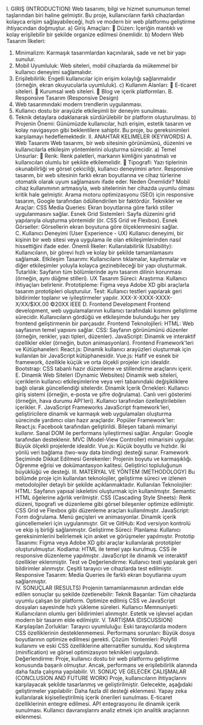 I. GIRIŞ (INTRODUCTION) 
Web tasarımı, bilgi ve hizmet sunumunun temel taşlarından 
biri haline gelmiştir. Bu proje, kullanıcıların farklı 
cihazlardan kolayca erişim sağlayabileceği, hızlı ve modern 
bir web platformu geliştirme ihtiyacından doğmuştur. 
a) Giriş Amaçları: 
 Düzen: İçeriğin mantıklı ve kolay erişilebilir bir 
şekilde organize edilmesi önemlidir. 
b) Modern Web Tasarım İlkeleri: 
1. Minimalizm: Karmaşık tasarımlardan kaçınılarak, 
sade ve net bir yapı sunulur. 
2. Mobil Uyumluluk: Web siteleri, mobil cihazlarda 
da mükemmel bir kullanıcı deneyimi sağlamalıdır. 
3. Erişilebilirlik: Engelli kullanıcılar için erişim 
kolaylığı sağlanmalıdır (örneğin, ekran 
okuyucularla uyumluluk). 
c) Kullanım Alanları: 
 E-ticaret siteleri. 
 Kurumsal web siteleri. 
 Blog ve içerik platformları. 
B. Responsive Tasarım (Responsive Design) 
1. Web tasarımındaki modern trendlerin uygulanması. 
2. Kullanıcı dostu bir arayüzle etkileşimli bir deneyim 
sunulması. 
3. Teknik detaylara odaklanarak sürdürülebilir bir 
platform oluşturulması. 
b) Projenin Önemi: 
Günümüzde kullanıcılar, hızlı erişim, estetik tasarım ve 
kolay navigasyon gibi beklentilere sahiptir. Bu proje, bu 
gereksinimleri karşılamayı hedeflemektedir. 
II. ANAHTAR KELIMELER (KEYWORDS) 
A. Web Tasarımı 
Web tasarımı, bir web sitesinin görünümünü, düzenini ve 
kullanıcılarla etkileşim yöntemlerini oluşturma sürecidir. 
a) Temel Unsurlar: 
 Renk: Renk paletleri, markanın kimliğini 
yansıtmalı ve kullanıcıları olumlu bir şekilde 
etkilemelidir. 
 Tipografi: Yazı tiplerinin okunabilirliği ve görsel 
çekiciliği, kullanıcı deneyimini artırır. 
Responsive tasarım, bir web sitesinin farklı ekran 
boyutlarına ve cihaz türlerine otomatik olarak uyum 
sağlamasını ifade eder. Neden Önemlidir? Mobil cihaz 
kullanımının artmasıyla, web sitelerinin her cihazda uyumlu 
olması kritik hale gelmiştir. Arama motoru optimizasyonu 
(SEO) için responsive tasarım, Google tarafından 
ödüllendirilen bir faktördür. Teknikler ve Araçlar: CSS Media 
Queries: Ekran boyutlarına göre farklı stiller uygulanmasını 
sağlar. Esnek Grid Sistemleri: Sayfa düzenini grid yapılarıyla 
oluşturma yöntemidir (ör. CSS Grid ve Flexbox). Esnek 
Görseller: Görsellerin ekran boyutuna göre ölçeklenmesini 
sağlar.  
C. Kullanıcı Deneyimi (User Experience - UX) 
Kullanıcı deneyimi, bir kişinin bir web sitesi veya 
uygulama ile olan etkileşimlerinden nasıl hissettiğini ifade 
eder. Önemli İlkeler: Kullanılabilirlik (Usability): 
Kullanıcıların, bir görevi hızlı ve kolay bir şekilde 
tamamlamasını sağlamak. Etkileşim Tasarımı: 
Kullanıcıların tıklamalar, kaydırmalar ve diğer etkileşimler 
yoluyla kolayca gezinebileceği bir yapı oluşturmak. 
Tutarlılık: Sayfanın tüm bölümlerinde aynı tasarım dilinin 
korunması (örneğin, aynı düğme stilleri). UX Tasarım 
Süreci: Araştırma: Kullanıcı ihtiyaçları belirlenir. 
Prototipleme: Figma veya Adobe XD gibi araçlarla tasarım 
prototipleri oluşturulur. Test: Kullanıcı testleri yapılarak 
geri bildirimler toplanır ve iyileştirmeler yapılır. 
XXX-X-XXXX-XXXX-X/XX/$XX.00 ©20XX IEEE 
D. Frontend Development 
Frontend development, web uygulamalarının kullanıcı 
tarafındaki kısmını geliştirme sürecidir. Kullanıcıların 
gördüğü ve etkileşimde bulunduğu her şey frontend 
geliştirmenin bir parçasıdır. Frontend Teknolojileri: HTML: 
Web sayfasının temel yapısını sağlar. CSS: Sayfanın 
görünümünü düzenler (örneğin, renkler, yazı tipleri, 
düzenler). JavaScript: Dinamik ve interaktif özellikler ekler 
(örneğin, buton animasyonları). Frontend Framework'leri ve 
Kütüphaneleri: React.js: Dinamik kullanıcı arayüzleri 
oluşturmak için kullanılan bir JavaScript kütüphanesidir. 
Vue.js: Hafif ve esnek bir framework, özellikle küçük ve 
orta ölçekli projeler için idealdir. Bootstrap: CSS tabanlı 
hazır düzenleme ve stillendirme araçlarını içerir. 
E. Dinamik Web Siteleri (Dynamic Websites) 
Dinamik web siteleri, içeriklerin kullanıcı 
etkileşimlerine veya veri tabanındaki değişikliklere bağlı 
olarak güncellendiği sitelerdir. 
Dinamik İçerik Örnekleri: Kullanıcı giriş sistemi 
(örneğin, e-posta ve şifre doğrulama). Canlı veri gösterimi 
(örneğin, hava durumu API'leri). Kullanıcı tarafından 
özelleştirilebilen içerikler. 
F. JavaScript Frameworks 
JavaScript framework'leri, geliştiricilere dinamik ve 
karmaşık web uygulamaları oluşturma sürecinde yardımcı 
olan hazır araçlardır. Popüler Framework'ler: React.js: 
Facebook tarafından geliştirildi. Bileşen tabanlı mimariyi 
kullanır. Sanal DOM ile performans iyileştirmesi sağlar. 
Angular: Google tarafından desteklenir. MVC (Model-View
Controller) mimarisini uygular. Büyük ölçekli projelerde 
idealdir. Vue.js: Küçük boyutlu ve hızlıdır. İki yönlü veri 
bağlama (two-way data binding) desteği sunar. Framework 
Seçiminde Dikkat Edilmesi Gerekenler: Projenin boyutu ve 
karmaşıklığı. Öğrenme eğrisi ve dokümantasyon kalitesi. 
Geliştirici topluluğunun büyüklüğü ve desteği. 
III. MATERYAL VE YÖNTEM (METHODOLOGY) 
Bu bölümde proje için kullanılan teknolojiler, geliştirme 
süreci 
ve izlenen metodolojiler detaylı bir şekilde 
açıklanmaktadır. Kullanılan Teknolojiler: HTML: Sayfanın 
yapısal iskeletini oluşturmak için kullanılmıştır. Semantic 
HTML öğelerine ağırlık verilmiştir. CSS (Cascading Style 
Sheets): Renk düzeni, tipografi ve düzenleme gibi görsel 
bileşenler optimize edilmiştir. CSS Grid ve Flexbox gibi 
düzenleme araçları kullanılmıştır. JavaScript: Form 
doğrulama. Menü geçişleri ve animasyonlar. Dinamik içerik 
güncellemeleri için uygulanmıştır. Git ve GitHub: Kod 
versiyon kontrolü ve ekip iş birliği sağlanmıştır. Geliştirme 
Süreci: Planlama: Kullanıcı gereksinimlerini belirlemek için 
anket ve görüşmeler yapılmıştır. Prototip Tasarımı: Figma 
veya Adobe XD gibi araçlar kullanılarak prototipler 
oluşturulmuştur. Kodlama: HTML ile temel yapı kurulmuş. 
CSS ile responsive düzenleme yapılmıştır. JavaScript ile 
dinamik ve interaktif özellikler eklenmiştir. Test ve 
Değerlendirme: Kullanıcı testi yapılarak geri bildirimler 
alınmıştır. Çeşitli tarayıcı ve cihazlarda test edilmiştir. 
Responsive Tasarım: Media Queries ile farklı ekran 
boyutlarına uyum sağlanmıştır.   
IV. SONUÇLAR (RESULTS) 
Projenin tamamlanmasının ardından elde edilen sonuçlar 
şu şekilde özetlenebilir: Teknik Başarılar: Tüm cihazlarda 
uyumlu çalışan bir platform. Optimize edilmiş CSS ve 
JavaScript dosyaları sayesinde hızlı yükleme süreleri. 
Kullanıcı 
Memnuniyeti: 
Kullanıcıların 
olumlu geri 
bildirimleri alınmıştır. Estetik ve işlevsel açıdan modern bir 
tasarım elde edilmiştir. 
V. TARTIŞMA (DISCUSSION) 
Karşılaşılan Zorluklar: Tarayıcı uyumluluğu: Eski 
tarayıcılarda modern CSS özelliklerinin desteklenmemesi. 
Performans sorunları: Büyük dosya boyutlarının optimize 
edilmesi gerekti. Çözüm Yöntemleri: Polyfill kullanımı ve 
eski CSS özelliklerine alternatifler sunuldu. Kod sıkıştırma 
(minification) ve görsel optimizasyon teknikleri uygulandı. 
Değerlendirme: Proje, kullanıcı dostu bir web platformu 
geliştirme konusunda başarılı olmuştur. Ancak, performans 
ve erişilebilirlik alanında daha fazla çalışma yapılabilir. 
VI. SONUÇ VE GELECEK ÇALIŞMALAR (CONCLUSION AND 
FUTURE WORK) 
Proje, kullanıcıların ihtiyaçlarını karşılayacak şekilde 
tasarlanmış ve geliştirilmiştir. Gelecekte, aşağıdaki 
geliştirmeler yapılabilir: Daha fazla dil desteği eklenmesi. 
Yapay zeka kullanılarak kişiselleştirilmiş içerik önerileri 
sunulması. E-ticaret özelliklerinin entegre edilmesi. API 
entegrasyonu ile dinamik içerik sunulması. Kullanıcı 
davranışlarını analiz etmek için analitik araçlarının 
eklenmesi. 
